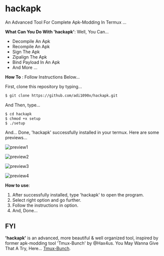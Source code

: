 # hackapk
An Advanced Tool For Complete Apk-Modding In Termux ...

**What Can You Do With 'hackapk'**: Well, You Can...
 
- Decompile An Apk
- Recompile An Apk
- Sign The Apk
- Zipalign The Apk
- Bind Payload In An Apk
- And More ...

**How To** : Follow Instructions Below...

First, clone this repository by typing...

```sh
$ git clone https://github.com/adi1090x/hackapk.git
```

And Then, type...

```sh
$ cd hackapk
$ chmod +x setup
$ ./setup
```
And... Done, 'hackapk' successfully installed in your termux.
Here are some previews...


![preview1](https://github.com/adi1090x/Just_Files/blob/master/PHA_1.png) <br />

![preview2](https://github.com/adi1090x/Just_Files/blob/master/PHA_2.png) <br />

![preview3](https://github.com/adi1090x/Just_Files/blob/master/PHA_3.png) <br />

![preview4](https://github.com/adi1090x/Just_Files/blob/master/PHA_4.png) <br />

**How to use**:

1. After successfully installed, type 'hackapk' to open the program. 
2. Select right option and go further.
3. Follow the instructions in option.
4. And, Done...

## FYI

**'hackapk'** is an advanced, more beautiful & well organized tool, inspired by former apk-modding tool 'Tmux-Bunch' by @Hax4us. 
You May Wanna Give That A Try, Here... [Tmux-Bunch](https://github.com/Hax4us/Tmux-Bunch).
